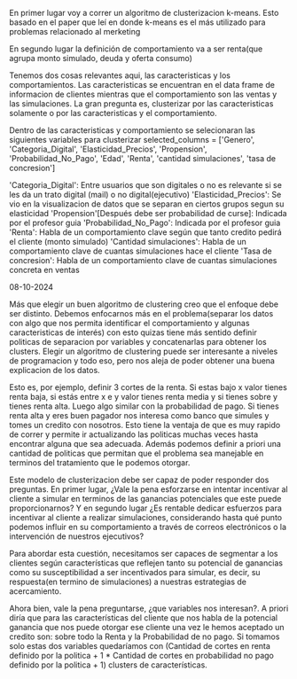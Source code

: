 En primer lugar voy a correr un algoritmo de clusterizacion k-means. Esto basado en el paper que leí en donde k-means es el más utilizado para problemas relacionado al merketing

En segundo lugar la definición de comportamiento va a ser renta(que agrupa monto simulado, deuda y oferta consumo)

Tenemos dos cosas relevantes aqui, las caracteristicas y los comportamientos. Las caracteristicas se encuentran en el data frame de informacion de clientes
mientras que el comportamiento son las ventas y las simulaciones. La gran pregunta es, clusterizar por las caracteristicas solamente o por las caracteristicas y el comportamiento.

Dentro de las caracteristicas y comportamiento se selecionaran las siguientes variables para clusterizar
selected_columns = ['Genero', 'Categoria_Digital', 'Elasticidad_Precios', 'Propension', 'Probabilidad_No_Pago', 
                    'Edad', 'Renta', 'cantidad simulaciones', 'tasa de concresion']


'Categoria_Digital': Entre usuarios que son digitales o no es relevante si se les da un trato digital (mail) o no digital(ejecutivo)
'Elasticidad_Precios': Se vio en la visualizacion de datos que se separan en ciertos grupos segun su elasticidad
'Propension'[Después debe ser probabilidad de curse]: Indicada por el profesor guia
'Probabilidad_No_Pago': Indicada por el profesor guia
'Renta': Habla de un comportamiento clave según que tanto credito pedirá el cliente (monto simulado)
'Cantidad simulaciones': Habla de un comportamiento clave de cuantas simulaciones hace el cliente
'Tasa de concresion': Habla de un comportamiento clave de cuantas simulaciones concreta en ventas


08-10-2024

Más que elegir un buen algoritmo de clustering creo que el enfoque debe ser distinto. Debemos enfocarnos más en el problema(separar los datos con algo que nos permita identificar
el comportamiento y algunas caracteristicas de interés) con esto quizas tiene más sentido definir politicas de separacion por variables y concatenarlas para obtener los clusters.
Elegir un algoritmo de clustering puede ser interesante a niveles de programacion y todo eso, pero nos aleja de poder obtener una buena explicacion de los datos.

Esto es, por ejemplo, definir 3 cortes de la renta. Si estas bajo x valor tienes renta baja, si estás entre x e y valor tienes renta media y si tienes sobre y tienes renta alta. Luego algo
similar con la probabilidad de pago. Si tienes renta alta y eres buen pagador nos interesa como banco que simules y tomes un credito con nosotros. Esto tiene la ventaja de que es
muy rapido de correr y permite ir actualizando las politicas muchas veces hasta encontrar alguna que sea adecuada. Además podemos definir a priori una cantidad de politicas que permitan que
el problema sea manejable en terminos del tratamiento que le podemos otorgar. 

Este modelo de clusterizacion debe ser capaz de poder responder dos preguntas. En primer lugar, ¿Vale la pena esforzarse en intentar incentivar al cliente a simular en terminos de las ganancias
potenciales que este puede proporcionarnos? Y en segundo lugar ¿Es rentable dedicar esfuerzos para incentivar al cliente a realizar simulaciones, considerando hasta qué punto podemos influir en su comportamiento a través de correos electrónicos o la intervención de nuestros ejecutivos?

Para abordar esta cuestión, necesitamos ser capaces de segmentar a los clientes según características que reflejen tanto su potencial de ganancias como su susceptibilidad a ser incentivados para simular, es decir, su respuesta(en termino de simulaciones) a nuestras estrategias de acercamiento.

Ahora bien, vale la pena preguntarse, ¿que variables nos interesan?. A priori diría que para las características del cliente que nos habla de la potencial ganancia que nos puede
otorgar ese cliente una vez le hemos aceptado un credito son: sobre todo la Renta y la Probabilidad de no pago. Si tomamos solo estas dos variables quedaríamos con (Cantidad de cortes en renta definido por la politica + 1 * Cantidad de cortes en probabilidad no pago definido por la politica + 1) clusters de características.



